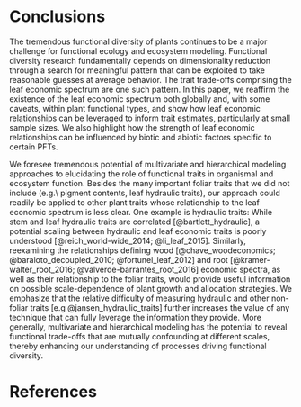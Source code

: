 # Conclusions

The tremendous functional diversity of plants continues to be a major challenge for functional ecology and ecosystem modeling.
Functional diversity research fundamentally depends on dimensionality reduction through a search for meaningful pattern that can be exploited to take reasonable guesses at average behavior. 
The trait trade-offs comprising the leaf economic spectrum are one such pattern. 
In this paper, we reaffirm the existence of the leaf economic spectrum both globally and, with some caveats, within plant functional types, and show how leaf economic relationships can be leveraged to inform trait estimates, particularly at small sample sizes.
We also highlight how the strength of leaf economic relationships can be influenced by biotic and abiotic factors specific to certain PFTs.

We foresee tremendous potential of multivariate and hierarchical modeling approaches to elucidating the role of functional traits in organismal and ecosystem function. 
Besides the many important foliar traits that we did not include (e.g.\ pigment contents, leaf hydraulic traits), our approach could readily be applied to other plant traits whose relationship to the leaf economic spectrum is less clear. 
One example is hydraulic traits:
While stem and leaf hydraulic traits are correlated [@bartlett_hydraulic], a potential scaling between hydraulic and leaf economic traits is poorly understood [@reich_world-wide_2014; @li_leaf_2015]. 
Similarly, reexamining the relationships defining wood [@chave_woodeconomics; @baraloto_decoupled_2010; @fortunel_leaf_2012] and root [@kramer-walter_root_2016; @valverde-barrantes_root_2016] economic spectra, as well as their relationship to the foliar traits, would provide useful information on possible scale-dependence of plant growth and allocation strategies.
We emphasize that the relative difficulty of measuring hydraulic and other non-foliar traits [e.g @jansen_hydraulic_traits] further increases the value of any technique that can fully leverage the information they provide. 
More generally, multivariate and hierarchical modeling has the potential to reveal functional trade-offs that are mutually confounding at different scales, thereby enhancing our understanding of processes driving functional diversity.

# References
